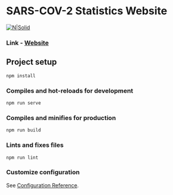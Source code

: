 # SARS-COV-2 Statistics Website

[![N|Solid](http://i.piccy.info/i9/19431c4f293f8ae0563b2ee21f02ca97/1586368220/150784/1371868/Snymok_ekrana_2020_04_08_v_20_47_24.jpg)](https://sars-cov-2-app.firebaseapp.com/)

### Link  -  [Website](https://sars-cov-2-app.firebaseapp.com/)



## Project setup
```
npm install
```

### Compiles and hot-reloads for development
```
npm run serve
```

### Compiles and minifies for production
```
npm run build
```

### Lints and fixes files
```
npm run lint
```

### Customize configuration
See [Configuration Reference](https://cli.vuejs.org/config/).
